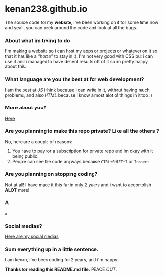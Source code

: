 # kenan238.github.io
The source code for my **website**, i've been working on it for some time now and yeah, you can peek around the code and look at all the bugs.
### About what im trying to do
I'm making a website so i can host my apps or projects or whatever on it so that it has like a _"home"_ to stay in :).
I'm not very good with CSS but i can use it and i managed to have decent results off of it so im pretty happy about this.
### What language are you the best at for web development?
I am the best at _JS_ i think because i can write in it, without having much problems, and also *HTML* because i know almost alot of things in it too :)
### More about you?
[Here](https://kenan238.github.io/#about1_group)
### Are you planning to make this repo private? Like all the others ?
No, here are a couple of reasons:
1. You have to pay for a subscription for private repo and im okay with it being public.
2. People can see the code anyways because `CTRL+SHIFT+I` or `Inspect`
### Are you planning on stopping coding?
Not at all! I have made it this far in only _2 years_ and i want to accomplish **ALOT** more!
### A
a
### Social medias?
[Here are my social medias](https://kenan238.github.io/#socialmedia)
### Sum everything up in a little sentence.
I am kenan, i've been coding for 2 years, and i'm happy.

**Thanks for reading this README.md file.**
PEACE _OUT_.

